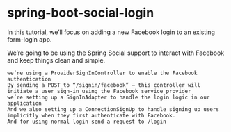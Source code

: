 # spring-boot-social-login
In this tutorial, we’ll focus on adding a new Facebook login to an existing form-login app.

We’re going to be using the Spring Social support to interact with Facebook and keep things clean and simple.


    we’re using a ProviderSignInController to enable the Facebook authentication
    By sending a POST to “/signin/facebook” – this controller will initiate a user sign-in using the Facebook service provider
    we’re setting up a SignInAdapter to handle the login logic in our application
    And we also setting up a ConnectionSignUp to handle signing up users implicitly when they first authenticate with Facebook.
    And for using normal login send a request to /login
